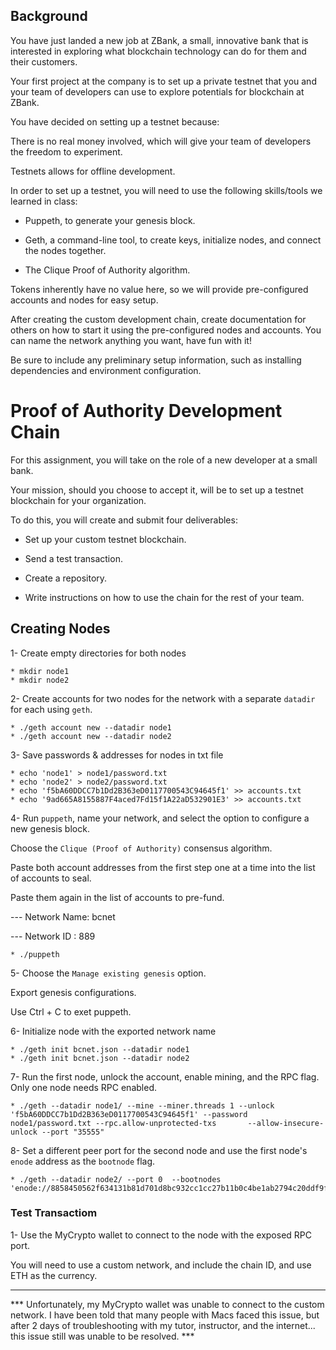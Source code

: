 ## Background

You have just landed a new job at ZBank, a small, innovative bank that is interested in exploring what
blockchain technology can do for them and their customers.

Your first project at the company is to set up a private testnet that you and your team of developers
can use to explore potentials for blockchain at ZBank.

You have decided on setting up a testnet because:

There is no real money involved, which will give your team of developers the freedom to experiment.

Testnets allows for offline development.

In order to set up a testnet, you will need to use the following skills/tools we learned in class:

* Puppeth, to generate your genesis block.

* Geth, a command-line tool, to create keys, initialize nodes, and connect the nodes together.

* The Clique Proof of Authority algorithm.

Tokens inherently have no value here, so we will provide pre-configured accounts and nodes for easy setup.

After creating the custom development chain, create documentation for others on how to start it using the pre-configured
nodes and accounts. You can name the network anything you want, have fun with it!

Be sure to include any preliminary setup information, such as installing dependencies and environment configuration.

# Proof of Authority Development Chain

For this assignment, you will take on the role of a new developer at a small bank.

Your mission, should you choose to accept it, will be to set up a testnet blockchain for your organization.

To do this, you will create and submit four deliverables:

* Set up your custom testnet blockchain.

* Send a test transaction.

* Create a repository.

* Write instructions on how to use the chain for the rest of your team.

## Creating Nodes

1- Create empty directories for both nodes

    * mkdir node1 
    * mkdir node2

2- Create accounts for two nodes for the network with a separate `datadir` for each using `geth`.

    * ./geth account new --datadir node1
    * ./geth account new --datadir node2
        
3- Save passwords & addresses for nodes in txt file

    * echo 'node1' > node1/password.txt
    * echo 'node2' > node2/password.txt
    * echo 'f5bA60DDCC7b1Dd2B363eD0117700543C94645f1' >> accounts.txt
    * echo '9ad665A8155887F4aced7Fd15f1A22aD532901E3' >> accounts.txt

4- Run `puppeth`, name your network, and select the option to configure a new genesis block. 

   Choose the `Clique (Proof of Authority)` consensus algorithm. 

   Paste both account addresses from the first step one at a time into the list of accounts to seal.

   Paste them again in the list of accounts to pre-fund.


--- Network Name: bcnet
   
--- Network ID : 889

    * ./puppeth
    
    
5- Choose the `Manage existing genesis` option.

   Export genesis configurations.
   
   Use Ctrl + C to exet puppeth. 

6- Initialize node with the exported network name
    
    * ./geth init bcnet.json --datadir node1
    * ./geth init bcnet.json --datadir node2
   
7- Run the first node, unlock the account, enable mining, and the RPC flag. Only one node needs RPC enabled.

    * ./geth --datadir node1/ --mine --miner.threads 1 --unlock 'f5bA60DDCC7b1Dd2B363eD0117700543C94645f1' --password node1/password.txt --rpc.allow-unprotected-txs       --allow-insecure-unlock --port "35555" 
    
8- Set a different peer port for the second node and use the first node's `enode` address as the `bootnode` flag.

    * ./geth --datadir node2/ --port 0  --bootnodes 'enode://8858450562f634131b81d701d8bc932cc1cc27b11b0c4be1ab2794c20ddf9fcd1a8957641802f08b79dd0b6b859b30b31ee06608f902daebe7cf56216aa50567@127.0.0.1:35555'
    
### Test Transactiom

1- Use the MyCrypto wallet to connect to the node with the exposed RPC port.

   You will need to use a custom network, and include the chain ID, and use ETH as the currency.
   
   
   
   
------------------------------------------------------------------------------------------------------------------------------------------------------------------   
   
*** Unfortunately, my MyCrypto wallet was unable to connect to the custom network. I have been told that many people with Macs faced this issue, but after 2 days of troubleshooting with my tutor, instructor, and the internet... this issue still was unable to be resolved. ***




